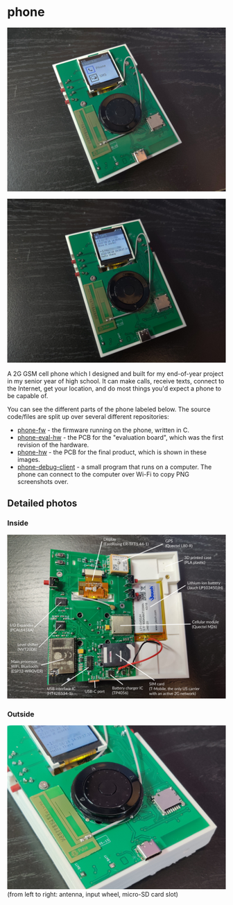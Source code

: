 # phone
[![Phone](./img/main.jpg)](https://raw.githubusercontent.com/thatoddmailbox/phone/master/img/main.jpg)

[![The SMS app](./img/sms.jpg)](https://raw.githubusercontent.com/thatoddmailbox/phone/master/img/sms.jpg)

A 2G GSM cell phone which I designed and built for my end-of-year project in my senior year of high school. It can make calls, receive texts, connect to the Internet, get your location, and do most things you'd expect a phone to be capable of.

You can see the different parts of the phone labeled below. The source code/files are split up over several different repositories:
* [phone-fw](https://github.com/thatoddmailbox/phone-fw) - the firmware running on the phone, written in C.
* [phone-eval-hw](https://github.com/thatoddmailbox/phone-eval-hw) - the PCB for the "evaluation board", which was the first revision of the hardware.
* [phone-hw](https://github.com/thatoddmailbox/phone-hw) - the PCB for the final product, which is shown in these images.
* [phone-debug-client](https://github.com/thatoddmailbox/phone-debug-client) - a small program that runs on a computer. The phone can connect to the computer over Wi-Fi to copy PNG screenshots over.

## Detailed photos
### Inside
[![Inside of phone, with labels describing different parts](./img/inside_labeled.jpg)](https://raw.githubusercontent.com/thatoddmailbox/phone/master/img/inside_labeled.jpg)

### Outside
[![Outside](./img/outside.jpg)](https://raw.githubusercontent.com/thatoddmailbox/phone/master/img/outside.jpg)
(from left to right: antenna, input wheel, micro-SD card slot)